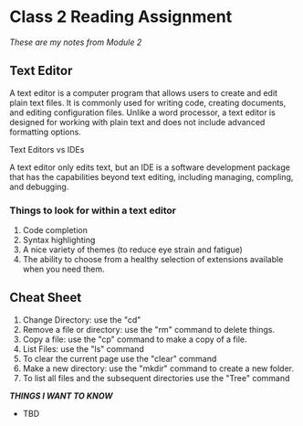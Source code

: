 # Class 2 Reading Assignment

*These are my notes from Module 2*

## Text Editor
A text editor is a computer program that allows users to create and edit plain text files. It is commonly used for writing code, creating documents, and editing configuration files. Unlike a word processor, a text editor is designed for working with plain text and does not include advanced formatting options.

Text Editors vs IDEs

A text editor only edits text, but an IDE is a software development package that has the capabilities beyond text editing, including managing, compling, and debugging.

### Things to look for within a text editor
1. Code completion
2. Syntax highlighting 
3. A nice variety of themes (to reduce eye strain and fatigue) 
4. The ability to choose from a healthy selection of extensions available when you need them.

## Cheat Sheet
1. Change Directory: use the "cd"
2. Remove a file or directory: use the "rm" command to delete things.
3. Copy a file: use the "cp" command to make a copy of a file.
4. List Files: use the "ls" command 
5. To clear the current page use the "clear" command 
6. Make a new directory: use the "mkdir" command to create a new folder.
7. To list all files and the subsequent directories use the "Tree" command

**_THINGS I WANT TO KNOW_** 
* TBD 
